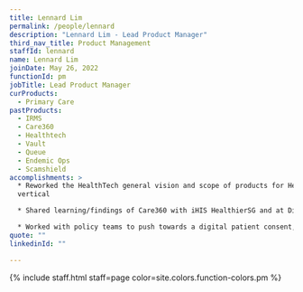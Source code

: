 ```yaml
---
title: Lennard Lim
permalink: /people/lennard
description: "Lennard Lim - Lead Product Manager"
third_nav_title: Product Management
staffId: lennard
name: Lennard Lim
joinDate: May 26, 2022
functionId: pm
jobTitle: Lead Product Manager
curProducts:
  - Primary Care
pastProducts:
  - IRMS
  - Care360
  - Healthtech
  - Vault
  - Queue
  - Endemic Ops
  - Scamshield
accomplishments: >
  * Reworked the HealthTech general vision and scope of products for HealthTech
  vertical

  * Shared learning/findings of Care360 with iHIS HealthierSG and at Digital Health Oversight Committee

  * Worked with policy teams to push towards a digital patient consent, solving user pain point of getting written or verbal consent from the patient and/or family members
quote: ""
linkedinId: ""

---
```


{% include staff.html staff=page color=site.colors.function-colors.pm %}
